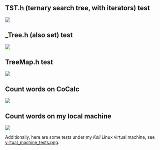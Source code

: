 ## TST.h (ternary search tree, with iterators) test
![](img/TST_test.png)

## \_Tree.h (also set) test
![](img/_Tree_test.png)

## TreeMap.h test
![](img/TreeMap_test.png)

## Count words on CoCalc
![](img/count_words_CoCalc.png)

## Count words on my local machine
![](img/count_words_local_machine.png)

Additionally, here are some tests under my *Kali* Linux virtual machine,
see [virtual_machine_tests.png](img/virtual_machine_tests.png).
